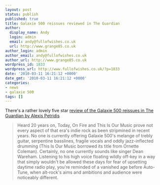 ```yaml
---
layout: post
status: publish
published: true
title: Galaxie 500 reissues reviewed in The Guardian
author:
  display_name: Andy
  login: admin
  email: andy@fullofwishes.co.uk
  url: http://www.grange85.co.uk
author_login: admin
author_email: andy@fullofwishes.co.uk
author_url: http://www.grange85.co.uk
wordpress_id: 1833
wordpress_url: http://www.fullofwishes.co.uk/?p=1833
date: '2010-03-11 16:21:12 +0000'
date_gmt: '2010-03-11 16:21:12 +0000'
categories:
- news
- galaxie 500
tags: []
---
```

<p>There's a rather lovely five star <a href="http://www.guardian.co.uk/music/2010/mar/11/galaxie-500-cd-review">review of the Galaxie 500 reissues in The Guardian by Alexis Petridis</a></p>
<blockquote><p>Heard 20 years on, Today, On Fire and This Is Our Music prove not every aspect of that era's indie rock as been stripmined in recent years. No one is currently offering Galaxie 500's melange of trebly guitar, serpentine basslines, fragile vocals and oddly jazz-inflected drumming (This Is Our Music borrowed its title from Ornette Coleman). Certainly, no one currently sounds like singer Dean Wareham. Listening to his high voice floating wildly off-key in a way that simply wouldn't be allowed these days for fear of upsetting daytime radio play, you're reminded of a vanished age before Auto-Tune, when alt-rock's aims and ambitions and audience were noticeably different.</p></blockquote>
